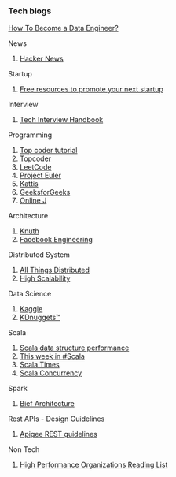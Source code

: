 ### Tech blogs

[How To Become a Data Engineer?](https://khashtamov.com/en/how-to-become-a-data-engineer/)

News

 1. [Hacker News](https://news.ycombinator.com/news)
 
Startup
  1. [Free resources to promote your next startup](https://github.com/trekhleb/promote-your-next-startup)
 
Interview
1. [Tech Interview Handbook](https://techinterviewhandbook.org/algorithms/algorithms-introduction/)

Programming
1. [Top coder tutorial](https://www.topcoder.com/community/competitive-programming/tutorials/)
2. [Topcoder](https://www.google.com/url?q=https://www.topcoder.com/challenges&sa=D&source=hangouts&ust=1572751417019000&usg=AFQjCNHlwVNTJVB4j3oj4KgRLBeaOj8n5A)
3. [LeetCode](https://leetcode.com/)
4. [Project Euler](https://projecteuler.net/)
5. [Kattis](https://open.kattis.com/problems)
6. [GeeksforGeeks](https://www.geeksforgeeks.org/fundamentals-of-algorithms/)
7. [Online J](https://onlinejudge.org/)



Architecture
1.  [Knuth](https://www-cs-faculty.stanford.edu/~knuth/musings.html)
2. [Facebook Engineering](https://engineering.fb.com/)


Distributed System

 1. [All Things Distributed](https://www.allthingsdistributed.com/)
 2. [High Scalability](http://highscalability.com/)

Data Science 
1. [Kaggle](https://www.kaggle.com/)
2. [KDnuggets™](https://www.kdnuggets.com/)

Scala
																														
 1. [Scala data structure performance](https://www.google.com/url?q=https://docs.scala-lang.org/overviews/collections/performance-characteristics.html&sa=D&source=hangouts&ust=1572751417020000&usg=AFQjCNE2Ae3R8Jlt3ZcrqUeKV5mAGIb70A)
 2. [This week in #Scala](https://medium.com/disney-streaming/this-week-in-scala-oct-28-2019-17b680d52884?source=collection_home---4------0-----------------------)
 3. [Scala Times](https://scalatimes.com/)
 4. [Scala Concurrency](https://github.com/slouc/concurrency-in-scala-with-ce)

Spark 
1. [Bief Architecture](https://0x0fff.com/spark-architecture/)

Rest APIs - Design Guidelines
1. [Apigee REST guidelines](https://pages.apigee.com/rs/apigee/images/api-design-ebook-2012-03.pdf)

Non Tech
1. [High Performance Organizations Reading List](https://github.com/pdfernhout/High-Performance-Organizations-Reading-List)
